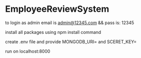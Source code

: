 # EmployeeReviewSystem

to login as admin email is admin@12345.com && pass is: 12345

install all packages using npm install command

create .env file and provide MONGODB_URI=<Your Mongo atlas link> and SCERET_KEY=<your wish>

run on localhost:8000
